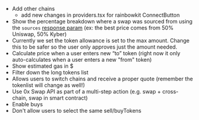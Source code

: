 - Add other chains
  - add new changes in providers.tsx for rainbowkit ConnectButton
- Show the percentage breakdown where a swap was sourced from using the `sources` [response param](https://0x.org/docs/0x-swap-api/api-references/get-swap-v1-quote#response) (ex: the best price comes from 50% Uniswap, 50% Kyber)
- Currently we set the token allowance is set to the max amount. Change this to be safer so the user only approves just the amount needed.
- Calculate price when a user enters new “to” token (right now it only auto-calculates when a user enters a new "from" token)
- Show estimated gas in $
- Filter down the long tokens list
- Allows users to switch chains and receive a proper quote (remember the tokenlist will change as well!)
- Use 0x Swap API as part of a multi-step action (e.g. swap + cross-chain, swap in smart contract)
- Enable buys
- Don't allow users to select the same sell/buyTokens
